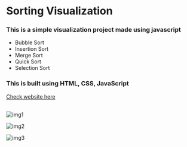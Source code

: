 <h1>Sorting Visualization</h1>
<h3>This is a simple visualization project made using javascript</h3>
<ul>
<li>Bubble Sort</li>
<li>Insertion Sort</li>
<li>Merge Sort</li>
<li>Quick Sort</li>
<li>Selection Sort</li>
</ul>
<h3>This is built using HTML, CSS, JavaScript</h3>

<a href="">Check website here</a>
<br>
<br>

![img1](https://https://github.com/riteshbongarde08/Sorting-Visualizer/assets/132136362/3cebed94-0a2e-40dd-ad98-f3bfe9642f17)

![img2](https://https://github.com/riteshbongarde08/Sorting-Visualizer/assets/132136362/7a35feed-65df-4745-8886-96a92f4c394c)

![img3](https://https://github.com/riteshbongarde08/Sorting-Visualizer/assets/132136362/643d5f68-a2d8-4b7a-81b9-c9a7447e3b37)
